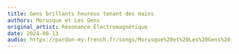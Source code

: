 ```yaml
---
title: Gens brillants heureux tenant des mains
authors: Morusque et Les Gens
original_artist: Résonance Électromagnétique
date: 2024-08-13
audio: https://pardon-my-french.fr/songs/Morusque%20et%20Les%20Gens%20-%20Gens%20brillants%20heureux%20tenant%20des%20mains%20%28Resonance%20Electromagnetique%29.mp3
---
```

